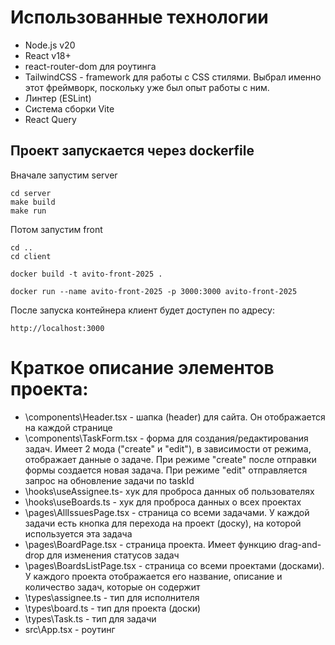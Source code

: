 # Использованные технологии
<ul>
  <li>Node.js v20</li>
  <li>React v18+</li>
  <li>react-router-dom для роутинга</li>
  <li>TailwindCSS - framework для работы с CSS стилями. Выбрал именно этот фреймворк, поскольку уже был опыт работы с ним.</li>
  <li>Линтер (ESLint)</li>
  <li>Система сборки Vite</li>
  <li>React Query</li>
</ul>

## Проект запускается через dockerfile
Вначале запустим server
```
cd server
make build
make run
```

Потом запустим front
```
cd ..
cd client

docker build -t avito-front-2025 .

docker run --name avito-front-2025 -p 3000:3000 avito-front-2025

```
После запуска контейнера клиент будет доступен по адресу:
```
http://localhost:3000
```

# Краткое описание элементов проекта:
<ul>
  <li>\components\Header.tsx - шапка (header) для сайта. Он отображается на каждой странице</li>
  <li>\components\TaskForm.tsx - форма для создания/редактирования задач. Имеет 2 мода ("create" и "edit"), в зависимости от режима, отображает данные о задаче. При режиме "create" после отправки формы создается новая задача. При режиме "edit" отправляется запрос на обновление задачи по taskId</li>
  <li>\hooks\useAssignee.ts- хук для проброса данных об пользователях </li>
  <li>\hooks\useBoards.ts - хук для проброса данных о всех проектах</li>
  <li>\pages\AllIssuesPage.tsx - страница со всеми задачами. У каждой задачи есть кнопка для перехода на проект (доску), на которой используется эта задача</li>
  <li>\pages\BoardPage.tsx - страница проекта. Имеет функцию drag-and-drop для изменения статусов задач</li>
  <li>\pages\BoardsListPage.tsx - страница со всеми проектами (досками). У каждого проекта отображается его название, описание и количество задач, которые он содержит</li>
  <li>\types\assignee.ts - тип для исполнителя</li>
  <li>\types\board.ts - тип для проекта (доски)</li>
  <li>\types\Task.ts - тип для задачи</li>
  <li>src\App.tsx - роутинг</li>
</ul> 

